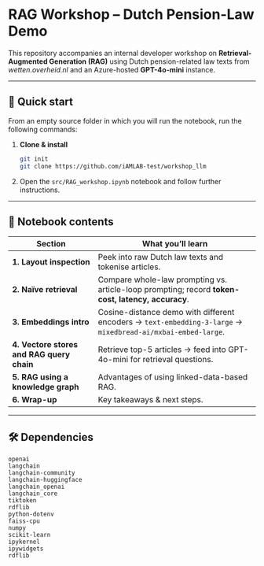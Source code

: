 # RAG Workshop – Dutch Pension-Law Demo

This repository accompanies an internal developer workshop on **Retrieval-Augmented Generation (RAG)** using Dutch pension-related law texts from _wetten.overheid.nl_ and an Azure-hosted **GPT-4o-mini** instance.

---

## 🚀 Quick start

From an empty source folder in which you will run the notebook, run the following commands:
1. **Clone & install**
   ```bash
   git init
   git clone https://github.com/iAMLAB-test/workshop_llm
   ```

2. Open the `src/RAG_workshop.ipynb` notebook and follow further instructions.

---

## 📝 Notebook contents

| Section | What you’ll learn |
|---------|-------------------|
| **1. Layout inspection** | Peek into raw Dutch law texts and tokenise articles. |
| **2. Naïve retrieval**   | Compare whole-law prompting vs. article-loop prompting; record **token-cost, latency, accuracy**. |
| **3. Embeddings intro**  | Cosine-distance demo with different encoders → `text-embedding-3-large` → `mixedbread-ai/mxbai-embed-large`. |
| **4. Vectore stores and RAG query chain**   | Retrieve top-5 articles → feed into GPT-4o-mini for retrieval questions. |
| **5. RAG using a knowledge graph**    | Advantages of using linked-data-based RAG. |
| **6. Wrap-up**           | Key takeaways & next steps. |

---

## 🛠 Dependencies

```
openai
langchain
langchain-community
langchain-huggingface
langchain_openai
langchain_core
tiktoken
rdflib
python-dotenv
faiss-cpu
numpy
scikit-learn
ipykernel
ipywidgets
rdflib
```

